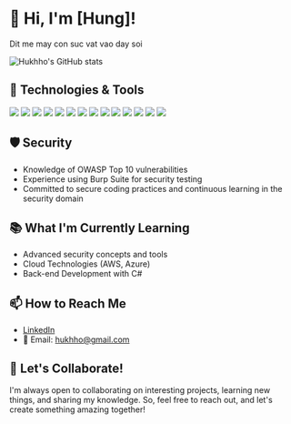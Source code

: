 # 👋 Hi, I'm [Hung]!

Dit me may con suc vat vao day soi

![Hukhho's GitHub stats](https://github-readme-stats.vercel.app/api?username=hukhho&show_icons=true&theme=radical)

## 🔧 Technologies & Tools

![](https://img.shields.io/badge/Java-informational?style=flat&logo=java&logoColor=white&color=blue)
![](https://img.shields.io/badge/Spring_Boot-informational?style=flat&logo=springboot&logoColor=white&color=blue)
![](https://img.shields.io/badge/Hibernate-informational?style=flat&logo=hibernate&logoColor=white&color=blue)
![](https://img.shields.io/badge/JPA-informational?style=flat&logo=jpa&logoColor=white&color=blue)
![](https://img.shields.io/badge/C%23-informational?style=flat&logo=csharp&logoColor=white&color=blue)
![](https://img.shields.io/badge/.NET_Core-informational?style=flat&logo=dotnet&logoColor=white&color=blue)
![](https://img.shields.io/badge/ASP.NET-informational?style=flat&logo=aspdotnet&logoColor=white&color=blue)
![](https://img.shields.io/badge/Entity_Framework-informational?style=flat&logo=entityframework&logoColor=white&color=blue)
![](https://img.shields.io/badge/JavaScript-informational?style=flat&logo=javascript&logoColor=white&color=blue)
![](https://img.shields.io/badge/React-informational?style=flat&logo=react&logoColor=white&color=blue)
![](https://img.shields.io/badge/Next.js-informational?style=flat&logo=next.js&logoColor=white&color=blue)
![](https://img.shields.io/badge/SQL_Server-informational?style=flat&logo=microsoft-sql-server&logoColor=white&color=blue)
![](https://img.shields.io/badge/MySQL-informational?style=flat&logo=mysql&logoColor=white&color=blue)
![](https://img.shields.io/badge/Python-informational?style=flat&logo=python&logoColor=white&color=blue)

## 🛡️ Security

- Knowledge of OWASP Top 10 vulnerabilities
- Experience using Burp Suite for security testing
- Committed to secure coding practices and continuous learning in the security domain

## 📚 What I'm Currently Learning

- Advanced security concepts and tools
- Cloud Technologies (AWS, Azure)
- Back-end Development with C#

## 📫 How to Reach Me

- [LinkedIn]([your-linkedin-profile-link](https://www.linkedin.com/in/hukhho/))
- 📧 Email: [hukhho@gmail.com](mailto:hukhho@gmail.com)

## 🎯 Let's Collaborate!

I'm always open to collaborating on interesting projects, learning new things, and sharing my knowledge. So, feel free to reach out, and let's create something amazing together!
